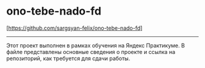 # ono-tebe-nado-fd

[https://github.com/sargsyan-felix/ono-tebe-nado-fd]

---

Этот проект выполнен в рамках обучения на Яндекс Практикуме. В файле представлены основные сведения о проекте и ссылка на репозиторий, как требуется для сдачи работы.
